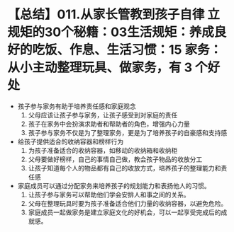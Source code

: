 # 【总结】011.从家长管教到孩子自律 立规矩的30个秘籍：03生活规矩：养成良好的吃饭、作息、生活习惯：15 家务：从小主动整理玩具、做家务，有 3 个好处

-   孩子参与家务有助于培养责任感和家庭观念
    1.  父母应该让孩子参与家务，让孩子感受到对家庭的责任
    2.  孩子在家务中会扮演求助者和帮助者的角色，增强内心力量
    3.  孩子参与家务不仅是为了整理家务，更是为了培养孩子的自豪感和支持感
-   给孩子提供适合的收纳容器和榜样行为
    1.  为孩子准备适合的收纳容器，如移动的收纳箱和收纳柜
    2.  父母要做好榜样，自己的事情自己做，教会孩子物品的收放分工
    3.  让孩子知道每个人的物品都有自己的收放方式，培养孩子的整理能力和责任感
-   家庭成员可以通过分配家务来培养孩子的规划能力和表扬他人的习惯。
    1.  让孩子参与家务可以帮助他们学会安排人和事之间的关系。
    2.  父母在整理玩具时要为孩子准备适合他们力量的收纳容器，以避免危险。
    3.  家庭成员一起做家务是建立家庭文化的好机会，可以一起享受完成后的成就感。